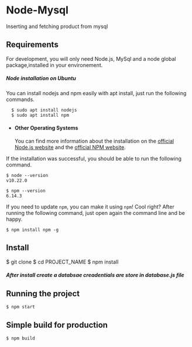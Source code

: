 # Node-Mysql
Inserting and fetching product from mysql 

## Requirements

For development, you will only need Node.js, MySql and  a node global package,installed in your environement.

 ##### Node installation on Ubuntu

  You can install nodejs and npm easily with apt install, just run the following commands.

      $ sudo apt install nodejs
      $ sudo apt install npm

- #### Other Operating Systems
  You can find more information about the installation on the [official Node.js website](https://nodejs.org/) and the [official NPM website](https://npmjs.org/).

If the installation was successful, you should be able to run the following command.

    $ node --version
    v10.22.0

    $ npm --version
    6.14.3

If you need to update `npm`, you can make it using `npm`! Cool right? After running the following command, just open again the command line and be happy.

    $ npm install npm -g

## Install

$ git clone 
$ cd PROJECT_NAME
$ npm install

 ##### After install create a databsae creadentials are store in database.js file

## Running the project

    $ npm start

## Simple build for production

    $ npm build
